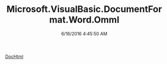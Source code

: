 ﻿---
title: Microsoft.VisualBasic.DocumentFormat.Word.Omml
date: 6/16/2016 4:45:50 AM
---

[DocHtml](T-Microsoft.VisualBasic.DocumentFormat.Word.Omml.DocHtml.html)
